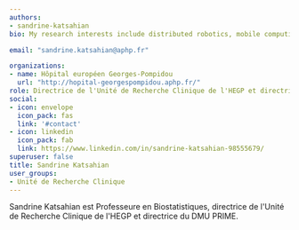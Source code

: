 ```yaml
---
authors:
- sandrine-katsahian
bio: My research interests include distributed robotics, mobile computing and programmable matter.

email: "sandrine.katsahian@aphp.fr"

organizations:
- name: Hôpital européen Georges-Pompidou
  url: "http://hopital-georgespompidou.aphp.fr/"
role: Directrice de l'Unité de Recherche Clinique de l'HEGP et directrice du DMU PRIME
social:
- icon: envelope
  icon_pack: fas
  link: '#contact'
- icon: linkedin
  icon_pack: fab
  link: https://www.linkedin.com/in/sandrine-katsahian-98555679/
superuser: false
title: Sandrine Katsahian
user_groups:
- Unité de Recherche Clinique
---
```


Sandrine Katsahian est Professeure en Biostatistiques, directrice de l'Unité de Recherche Clinique de l'HEGP et directrice du DMU PRIME.